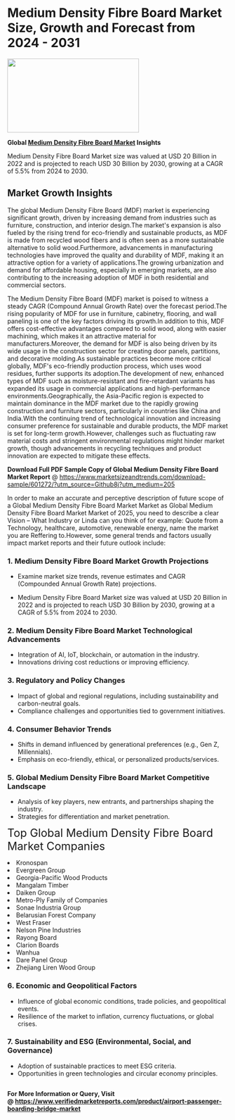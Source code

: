 <H1>Medium Density Fibre Board Market Size, Growth and Forecast from 2024 - 2031</H1><img class="aligncenter size-medium wp-image-584254" src="https://thirdeyenews.in/wp-content/uploads/2024/09/Global-Market-Research-300x168.jpeg" alt="" width="300" height="168" /><p><strong>Global&nbsp;<a href="https://www.marketsizeandtrends.com/download-sample/601272/?utm_source=Github8j?utm_medium=205">Medium Density Fibre Board Market</a> Insights</strong></p><p>Medium Density Fibre Board Market size was valued at USD 20 Billion in 2022 and is projected to reach USD 30 Billion by 2030, growing at a CAGR of 5.5% from 2024 to 2030.</p><p><h2>Market Growth Insights</h2> <p>The global Medium Density Fibre Board (MDF) market is experiencing significant growth, driven by increasing demand from industries such as furniture, construction, and interior design.The market's expansion is also fueled by the rising trend for eco-friendly and sustainable products, as MDF is made from recycled wood fibers and is often seen as a more sustainable alternative to solid wood.Furthermore, advancements in manufacturing technologies have improved the quality and durability of MDF, making it an attractive option for a variety of applications.The growing urbanization and demand for affordable housing, especially in emerging markets, are also contributing to the increasing adoption of MDF in both residential and commercial sectors.</p> <p>The Medium Density Fibre Board (MDF) market is poised to witness a steady CAGR (Compound Annual Growth Rate) over the forecast period.The rising popularity of MDF for use in furniture, cabinetry, flooring, and wall paneling is one of the key factors driving its growth.In addition to this, MDF offers cost-effective advantages compared to solid wood, along with easier machining, which makes it an attractive material for manufacturers.Moreover, the demand for MDF is also being driven by its wide usage in the construction sector for creating door panels, partitions, and decorative molding.As sustainable practices become more critical globally, MDF's eco-friendly production process, which uses wood residues, further supports its adoption.The development of new, enhanced types of MDF such as moisture-resistant and fire-retardant variants has expanded its usage in commercial applications and high-performance environments.Geographically, the Asia-Pacific region is expected to maintain dominance in the MDF market due to the rapidly growing construction and furniture sectors, particularly in countries like China and India.With the continuing trend of technological innovation and increasing consumer preference for sustainable and durable products, the MDF market is set for long-term growth.However, challenges such as fluctuating raw material costs and stringent environmental regulations might hinder market growth, though advancements in recycling techniques and product innovation are expected to mitigate these effects.</p> <p><span class=""><strong>Download Full PDF Sample Copy of Global Medium Density Fibre Board Market Report</strong> @ <a href="https://www.marketsizeandtrends.com/download-sample/601272/?utm_source=Github8j?utm_medium=205" target="_blank">https://www.marketsizeandtrends.com/download-sample/601272/?utm_source=Github8j?utm_medium=205</a></span></p><p>In order to make an accurate and perceptive description of future scope of a Global&nbsp;Medium Density Fibre Board Market Market as Global&nbsp;Medium Density Fibre Board Market Market of 2025, you need to describe a clear Vision &ndash; What Industry or Linda can you think of for example: Quote from a Technology, healthcare, automotive, renewable energy, name the market you are Reffering to.However, some general trends and factors usually impact market reports and their future outlook include:</p><h3>1.&nbsp;<strong>Medium Density Fibre Board Market Growth Projections</strong></h3><ul><li>Examine market size trends, revenue estimates and CAGR (Compounded Annual Growth Rate) projections.</li><li><p>Medium Density Fibre Board Market size was valued at USD 20 Billion in 2022 and is projected to reach USD 30 Billion by 2030, growing at a CAGR of 5.5% from 2024 to 2030.</p></li></ul><h3>2.&nbsp;<strong>Medium Density Fibre Board Market Technological Advancements</strong></h3><ul><li>Integration of AI, IoT, blockchain, or automation in the industry.</li><li>Innovations driving cost reductions or improving efficiency.</li></ul><h3>3.&nbsp;<strong>Regulatory and Policy Changes</strong></h3><ul><li>Impact of global and regional regulations, including sustainability and carbon-neutral goals.</li><li>Compliance challenges and opportunities tied to government initiatives.</li></ul><h3>4.&nbsp;<strong>Consumer Behavior Trends</strong></h3><ul><li>Shifts in demand influenced by generational preferences (e.g., Gen Z, Millennials).</li><li>Emphasis on eco-friendly, ethical, or personalized products/services.</li></ul><h3>5.&nbsp;<strong>Global Medium Density Fibre Board Market Competitive Landscape</strong></h3><ul><li>Analysis of key players, new entrants, and partnerships shaping the industry.</li><li>Strategies for differentiation and market penetration.</li></ul><p data-pm-slice="1 1 []"><span style="color: inherit; font-family: inherit; font-size: 25px;">Top Global Medium Density Fibre Board Market Companies</span></p><div class="" data-test-id=""><p><li>Kronospan</li><li> Evergreen Group</li><li> Georgia-Pacific Wood Products</li><li> Mangalam Timber</li><li> Daiken Group</li><li> Metro-Ply Family of Companies</li><li> Sonae Industria Group</li><li> Belarusian Forest Company</li><li> West Fraser</li><li> Nelson Pine Industries</li><li> Rayong Board</li><li> Clarion Boards</li><li> Wanhua</li><li> Dare Panel Group</li><li> Zhejiang Liren Wood Group</li></p></div><h3>6.&nbsp;<strong>Economic and Geopolitical Factors</strong></h3><ul><li>Influence of global economic conditions, trade policies, and geopolitical events.</li><li>Resilience of the market to inflation, currency fluctuations, or global crises.</li></ul><h3>7.&nbsp;<strong>Sustainability and ESG (Environmental, Social, and Governance)</strong></h3><ul><li>Adoption of sustainable practices to meet ESG criteria.</li><li>Opportunities in green technologies and circular economy principles.</li></ul><h2><strong style="font-size: 14px;">For More Information or Query, Visit @&nbsp;</strong><a style="background-color: #ffffff; font-size: 14px;" href="https://www.marketsizeandtrends.com/report/medium-density-fibre-board-market/" target="_blank">https://www.verifiedmarketreports.com/product/airport-passenger-boarding-bridge-market</a></h2>